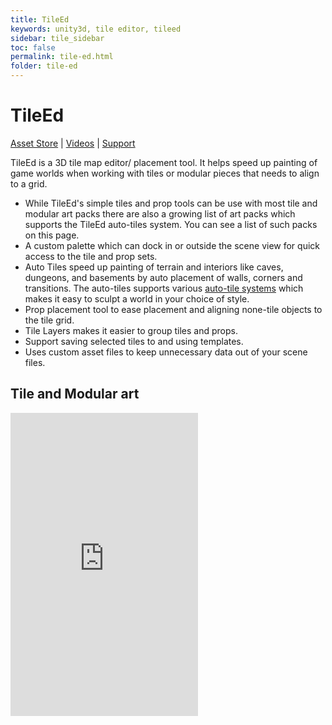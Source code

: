 ```yaml
---
title: TileEd
keywords: unity3d, tile editor, tileed
sidebar: tile_sidebar
toc: false
permalink: tile-ed.html
folder: tile-ed
---
```


TileEd
======

[Asset Store](https://www.assetstore.unity3d.com/#!/content/49094?aid=1101lGtB) | [Videos](https://www.youtube.com/playlist?list=PLuaBtUXEKcdIIqdtwkVbnnHyoP8ZXOhzx) | [Support](http://forum.plyoung.com/c/tile-ed) 

TileEd is a 3D tile map editor/ placement tool. It helps speed up painting of game worlds when working with tiles or modular pieces that needs to align to a grid.

- While TileEd's simple tiles and prop tools can be use with most tile and modular art packs there are also a growing list of art packs which supports the TileEd auto-tiles system. You can see a list of such packs on this page.
- A custom palette which can dock in or outside the scene view for quick access to the tile and prop sets.
- Auto Tiles speed up painting of terrain and interiors like caves, dungeons, and basements by auto placement of walls, corners and transitions. The auto-tiles supports various [auto-tile systems](tile-ed-auto-tiles.html) which makes it easy to sculpt a world in your choice of style.
- Prop placement tool to ease placement and aligning none-tile objects to the tile grid.
- Tile Layers makes it easier to group tiles and props.
- Support saving selected tiles to and using templates.
- Uses custom asset files to keep unnecessary data out of your scene files.

Tile and Modular art
--------------------

<iframe src="https://api.assetstore.unity3d.com/affiliate/embed/list/10402-tiled-and-modular-art/widget-medium?aid=1101lGtB" style="width:300px; height:485px; border:0px;"></iframe>

